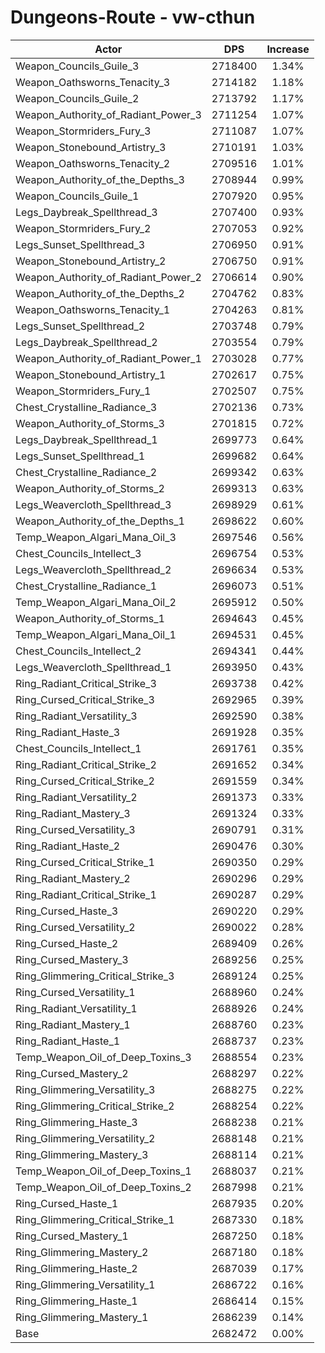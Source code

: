 # Dungeons-Route - vw-cthun
| Actor | DPS | Increase |
|---|:---:|:---:|
|Weapon_Councils_Guile_3|2718400|1.34%|
|Weapon_Oathsworns_Tenacity_3|2714182|1.18%|
|Weapon_Councils_Guile_2|2713792|1.17%|
|Weapon_Authority_of_Radiant_Power_3|2711254|1.07%|
|Weapon_Stormriders_Fury_3|2711087|1.07%|
|Weapon_Stonebound_Artistry_3|2710191|1.03%|
|Weapon_Oathsworns_Tenacity_2|2709516|1.01%|
|Weapon_Authority_of_the_Depths_3|2708944|0.99%|
|Weapon_Councils_Guile_1|2707920|0.95%|
|Legs_Daybreak_Spellthread_3|2707400|0.93%|
|Weapon_Stormriders_Fury_2|2707053|0.92%|
|Legs_Sunset_Spellthread_3|2706950|0.91%|
|Weapon_Stonebound_Artistry_2|2706750|0.91%|
|Weapon_Authority_of_Radiant_Power_2|2706614|0.90%|
|Weapon_Authority_of_the_Depths_2|2704762|0.83%|
|Weapon_Oathsworns_Tenacity_1|2704263|0.81%|
|Legs_Sunset_Spellthread_2|2703748|0.79%|
|Legs_Daybreak_Spellthread_2|2703554|0.79%|
|Weapon_Authority_of_Radiant_Power_1|2703028|0.77%|
|Weapon_Stonebound_Artistry_1|2702617|0.75%|
|Weapon_Stormriders_Fury_1|2702507|0.75%|
|Chest_Crystalline_Radiance_3|2702136|0.73%|
|Weapon_Authority_of_Storms_3|2701815|0.72%|
|Legs_Daybreak_Spellthread_1|2699773|0.64%|
|Legs_Sunset_Spellthread_1|2699682|0.64%|
|Chest_Crystalline_Radiance_2|2699342|0.63%|
|Weapon_Authority_of_Storms_2|2699313|0.63%|
|Legs_Weavercloth_Spellthread_3|2698929|0.61%|
|Weapon_Authority_of_the_Depths_1|2698622|0.60%|
|Temp_Weapon_Algari_Mana_Oil_3|2697546|0.56%|
|Chest_Councils_Intellect_3|2696754|0.53%|
|Legs_Weavercloth_Spellthread_2|2696634|0.53%|
|Chest_Crystalline_Radiance_1|2696073|0.51%|
|Temp_Weapon_Algari_Mana_Oil_2|2695912|0.50%|
|Weapon_Authority_of_Storms_1|2694643|0.45%|
|Temp_Weapon_Algari_Mana_Oil_1|2694531|0.45%|
|Chest_Councils_Intellect_2|2694341|0.44%|
|Legs_Weavercloth_Spellthread_1|2693950|0.43%|
|Ring_Radiant_Critical_Strike_3|2693738|0.42%|
|Ring_Cursed_Critical_Strike_3|2692965|0.39%|
|Ring_Radiant_Versatility_3|2692590|0.38%|
|Ring_Radiant_Haste_3|2691928|0.35%|
|Chest_Councils_Intellect_1|2691761|0.35%|
|Ring_Radiant_Critical_Strike_2|2691652|0.34%|
|Ring_Cursed_Critical_Strike_2|2691559|0.34%|
|Ring_Radiant_Versatility_2|2691373|0.33%|
|Ring_Radiant_Mastery_3|2691324|0.33%|
|Ring_Cursed_Versatility_3|2690791|0.31%|
|Ring_Radiant_Haste_2|2690476|0.30%|
|Ring_Cursed_Critical_Strike_1|2690350|0.29%|
|Ring_Radiant_Mastery_2|2690296|0.29%|
|Ring_Radiant_Critical_Strike_1|2690287|0.29%|
|Ring_Cursed_Haste_3|2690220|0.29%|
|Ring_Cursed_Versatility_2|2690022|0.28%|
|Ring_Cursed_Haste_2|2689409|0.26%|
|Ring_Cursed_Mastery_3|2689256|0.25%|
|Ring_Glimmering_Critical_Strike_3|2689124|0.25%|
|Ring_Cursed_Versatility_1|2688960|0.24%|
|Ring_Radiant_Versatility_1|2688926|0.24%|
|Ring_Radiant_Mastery_1|2688760|0.23%|
|Ring_Radiant_Haste_1|2688737|0.23%|
|Temp_Weapon_Oil_of_Deep_Toxins_3|2688554|0.23%|
|Ring_Cursed_Mastery_2|2688297|0.22%|
|Ring_Glimmering_Versatility_3|2688275|0.22%|
|Ring_Glimmering_Critical_Strike_2|2688254|0.22%|
|Ring_Glimmering_Haste_3|2688238|0.21%|
|Ring_Glimmering_Versatility_2|2688148|0.21%|
|Ring_Glimmering_Mastery_3|2688114|0.21%|
|Temp_Weapon_Oil_of_Deep_Toxins_1|2688037|0.21%|
|Temp_Weapon_Oil_of_Deep_Toxins_2|2687998|0.21%|
|Ring_Cursed_Haste_1|2687935|0.20%|
|Ring_Glimmering_Critical_Strike_1|2687330|0.18%|
|Ring_Cursed_Mastery_1|2687250|0.18%|
|Ring_Glimmering_Mastery_2|2687180|0.18%|
|Ring_Glimmering_Haste_2|2687039|0.17%|
|Ring_Glimmering_Versatility_1|2686722|0.16%|
|Ring_Glimmering_Haste_1|2686414|0.15%|
|Ring_Glimmering_Mastery_1|2686239|0.14%|
|Base|2682472|0.00%|
